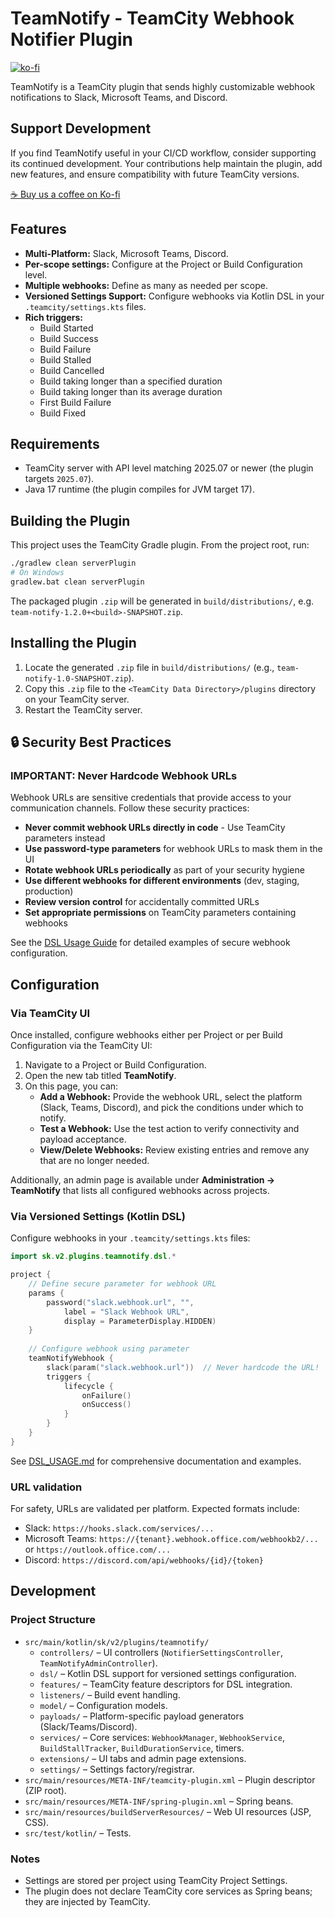 # TeamNotify - TeamCity Webhook Notifier Plugin

[![ko-fi](https://ko-fi.com/img/githubbutton_sm.svg)](https://ko-fi.com/versiontwo)

TeamNotify is a TeamCity plugin that sends highly customizable webhook notifications to Slack, Microsoft Teams, and Discord.

## Support Development

If you find TeamNotify useful in your CI/CD workflow, consider supporting its continued development. Your contributions help maintain the plugin, add new features, and ensure compatibility with future TeamCity versions.

[☕ Buy us a coffee on Ko-fi](https://ko-fi.com/versiontwo)

## Features

*   **Multi-Platform:** Slack, Microsoft Teams, Discord.
*   **Per-scope settings:** Configure at the Project or Build Configuration level.
*   **Multiple webhooks:** Define as many as needed per scope.
*   **Versioned Settings Support:** Configure webhooks via Kotlin DSL in your `.teamcity/settings.kts` files.
*   **Rich triggers:**
    *   Build Started
    *   Build Success
    *   Build Failure
    *   Build Stalled
    *   Build Cancelled
    *   Build taking longer than a specified duration
    *   Build taking longer than its average duration
    *   First Build Failure
    *   Build Fixed

## Requirements

*   TeamCity server with API level matching 2025.07 or newer (the plugin targets `2025.07`).
*   Java 17 runtime (the plugin compiles for JVM target 17).

## Building the Plugin

This project uses the TeamCity Gradle plugin. From the project root, run:

```bash
./gradlew clean serverPlugin
# On Windows
gradlew.bat clean serverPlugin
```

The packaged plugin `.zip` will be generated in `build/distributions/`, e.g. `team-notify-1.2.0+<build>-SNAPSHOT.zip`.

## Installing the Plugin

1.  Locate the generated `.zip` file in `build/distributions/` (e.g., `team-notify-1.0-SNAPSHOT.zip`).
2.  Copy this `.zip` file to the `<TeamCity Data Directory>/plugins` directory on your TeamCity server.
3.  Restart the TeamCity server.

## 🔒 Security Best Practices

### **IMPORTANT: Never Hardcode Webhook URLs**

Webhook URLs are sensitive credentials that provide access to your communication channels. Follow these security practices:

*   **Never commit webhook URLs directly in code** - Use TeamCity parameters instead
*   **Use password-type parameters** for webhook URLs to mask them in the UI
*   **Rotate webhook URLs periodically** as part of your security hygiene
*   **Use different webhooks for different environments** (dev, staging, production)
*   **Review version control** for accidentally committed URLs
*   **Set appropriate permissions** on TeamCity parameters containing webhooks

See the [DSL Usage Guide](DSL_USAGE.md) for detailed examples of secure webhook configuration.

## Configuration

### Via TeamCity UI

Once installed, configure webhooks either per Project or per Build Configuration via the TeamCity UI:

1.  Navigate to a Project or Build Configuration.
2.  Open the new tab titled **TeamNotify**.
3.  On this page, you can:
    *   **Add a Webhook:** Provide the webhook URL, select the platform (Slack, Teams, Discord), and pick the conditions under which to notify.
    *   **Test a Webhook:** Use the test action to verify connectivity and payload acceptance.
    *   **View/Delete Webhooks:** Review existing entries and remove any that are no longer needed.

Additionally, an admin page is available under **Administration → TeamNotify** that lists all configured webhooks across projects.

### Via Versioned Settings (Kotlin DSL)

Configure webhooks in your `.teamcity/settings.kts` files:

```kotlin
import sk.v2.plugins.teamnotify.dsl.*

project {
    // Define secure parameter for webhook URL
    params {
        password("slack.webhook.url", "",
            label = "Slack Webhook URL",
            display = ParameterDisplay.HIDDEN)
    }
    
    // Configure webhook using parameter
    teamNotifyWebhook {
        slack(param("slack.webhook.url"))  // Never hardcode the URL!
        triggers {
            lifecycle {
                onFailure()
                onSuccess()
            }
        }
    }
}
```

See [DSL_USAGE.md](DSL_USAGE.md) for comprehensive documentation and examples.

### URL validation

For safety, URLs are validated per platform. Expected formats include:

*   Slack: `https://hooks.slack.com/services/...`
*   Microsoft Teams: `https://{tenant}.webhook.office.com/webhookb2/...` or `https://outlook.office.com/...`
*   Discord: `https://discord.com/api/webhooks/{id}/{token}`

## Development

### Project Structure

*   `src/main/kotlin/sk/v2/plugins/teamnotify/`
    *   `controllers/` – UI controllers (`NotifierSettingsController`, `TeamNotifyAdminController`).
    *   `dsl/` – Kotlin DSL support for versioned settings configuration.
    *   `features/` – TeamCity feature descriptors for DSL integration.
    *   `listeners/` – Build event handling.
    *   `model/` – Configuration models.
    *   `payloads/` – Platform-specific payload generators (Slack/Teams/Discord).
    *   `services/` – Core services: `WebhookManager`, `WebhookService`, `BuildStallTracker`, `BuildDurationService`, timers.
    *   `extensions/` – UI tabs and admin page extensions.
    *   `settings/` – Settings factory/registrar.
*   `src/main/resources/META-INF/teamcity-plugin.xml` – Plugin descriptor (ZIP root).
*   `src/main/resources/META-INF/spring-plugin.xml` – Spring beans.
*   `src/main/resources/buildServerResources/` – Web UI resources (JSP, CSS).
*   `src/test/kotlin/` – Tests.

### Notes

* Settings are stored per project using TeamCity Project Settings.
* The plugin does not declare TeamCity core services as Spring beans; they are injected by TeamCity.

